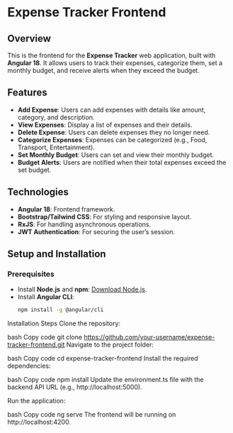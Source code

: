 # Expense Tracker Frontend

## Overview

This is the frontend for the **Expense Tracker** web application, built with **Angular 18**. It allows users to track their expenses, categorize them, set a monthly budget, and receive alerts when they exceed the budget.

## Features

- **Add Expense**: Users can add expenses with details like amount, category, and description.
- **View Expenses**: Display a list of expenses and their details.
- **Delete Expense**: Users can delete expenses they no longer need.
- **Categorize Expenses**: Expenses can be categorized (e.g., Food, Transport, Entertainment).
- **Set Monthly Budget**: Users can set and view their monthly budget.
- **Budget Alerts**: Users are notified when their total expenses exceed the set budget.

## Technologies

- **Angular 18**: Frontend framework.
- **Bootstrap/Tailwind CSS**: For styling and responsive layout.
- **RxJS**: For handling asynchronous operations.
- **JWT Authentication**: For securing the user’s session.

## Setup and Installation

### Prerequisites

- Install **Node.js** and **npm**: [Download Node.js](https://nodejs.org/).
- Install **Angular CLI**: 
  ```bash
  npm install -g @angular/cli
Installation Steps
Clone the repository:

bash
Copy code
git clone https://github.com/your-username/expense-tracker-frontend.git
Navigate to the project folder:

bash
Copy code
cd expense-tracker-frontend
Install the required dependencies:

bash
Copy code
npm install
Update the environment.ts file with the backend API URL (e.g., http://localhost:5000).

Run the application:

bash
Copy code
ng serve
The frontend will be running on http://localhost:4200.
